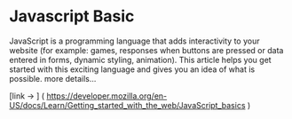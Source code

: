 # Javascript Basic

JavaScript is a programming language that adds interactivity to your website (for example: games, responses when buttons are pressed or data entered in forms, dynamic styling, animation). This article helps you get started with this exciting language and gives you an idea of what is possible. more details...

[link -> ] ( https://developer.mozilla.org/en-US/docs/Learn/Getting_started_with_the_web/JavaScript_basics )


